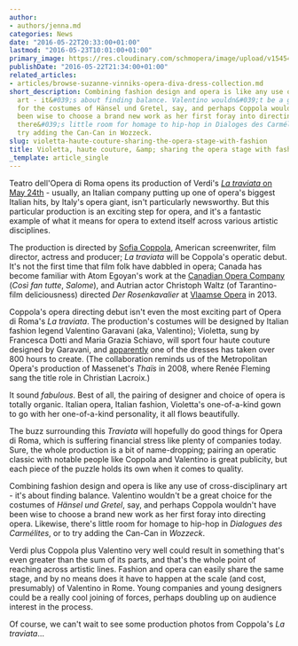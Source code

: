 ```yaml
---
author:
- authors/jenna.md
categories: News
date: "2016-05-22T20:33:00+01:00"
lastmod: "2016-05-23T10:01:00+01:00"
primary_image: https://res.cloudinary.com/schmopera/image/upload/v1545409169/media/webhook-uploads/1463948751786/2016-05-23---Valentino.jpg.jpg
publishDate: "2016-05-22T21:34:00+01:00"
related_articles:
- articles/browse-suzanne-vinniks-opera-diva-dress-collection.md
short_description: Combining fashion design and opera is like any use of cross-disciplinary
  art - it&#039;s about finding balance. Valentino wouldn&#039;t be a great choice
  for the costumes of Hänsel und Gretel, say, and perhaps Coppola wouldn&#039;t have
  been wise to choose a brand new work as her first foray into directing opera. Likewise,
  there&#039;s little room for homage to hip-hop in Dialoges des Carmélites, or to
  try adding the Can-Can in Wozzeck.
slug: violetta-haute-couture-sharing-the-opera-stage-with-fashion
title: Violetta, haute couture, &amp; sharing the opera stage with fashion
_template: article_single
---
```


Teatro dell'Opera di Roma opens its production of Verdi's [*La traviata* on May 24th](http://www.operaroma.it/en/shows/opera-traviata-2016/) - usually, an Italian company putting up one of opera's biggest Italian hits, by Italy's opera giant, isn't particularly newsworthy. But this particular production is an exciting step for opera, and it's a fantastic example of what it means for opera to extend itself across various artistic disciplines.

The production is directed by [Sofia Coppola](https://en.wikipedia.org/wiki/Sofia_Coppola), American screenwriter, film director, actress and producer; *La traviata* will be Coppola's operatic debut. It's not the first time that film folk have dabbled in opera; Canada has become familiar with Atom Egoyan's work at the [Canadian Opera Company](/scene/companies/canadian-opera-company/) (*Così fan tutte*, *Salome*), and Autrian actor Christoph Waltz (of Tarantino-film deliciousness) directed *Der Rosenkavalier* at [Vlaamse Opera](/scene/companies/vlaamse-opera/) in 2013.

Coppola's opera directing debut isn't even the most exciting part of Opera di Roma's *La traviata*. The production's costumes will be designed by Italian fashion legend Valentino Garavani (aka, Valentino); Violetta, sung by Francesca Dotti and Maria Grazia Schiavo, will sport four haute couture designed by Garavani, and [apparently](http://www.nytimes.com/2016/05/19/fashion/valentino-sofia-coppola-la-traviata.html) one of the dresses has taken over 800 hours to create. (The collaboration reminds us of the Metropolitan Opera's production of Massenet's *Thaïs* in 2008, where Renée Fleming sang the title role in Christian Lacroix.)

It sound *fabulous*. Best of all, the pairing of designer and choice of opera is totally organic. Italian opera, Italian fashion, Violetta's one-of-a-kind gown to go with her one-of-a-kind personality, it all flows beautifully. 

The buzz surrounding this *Traviata* will hopefully do good things for Opera di Roma, which is suffering financial stress like plenty of companies today. Sure, the whole production is a bit of name-dropping; pairing an operatic classic with notable people like Coppola and Valentino is great publicity, but each piece of the puzzle holds its own when it comes to quality.

Combining fashion design and opera is like any use of cross-disciplinary art - it's about finding balance. Valentino wouldn't be a great choice for the costumes of *Hänsel und Gretel*, say, and perhaps Coppola wouldn't have been wise to choose a brand new work as her first foray into directing opera. Likewise, there's little room for homage to hip-hop in *Dialogues des Carmélites*, or to try adding the Can-Can in *Wozzeck*.

Verdi plus Coppola plus Valentino very well could result in something that's even greater than the sum of its parts, and that's the whole point of reaching across artistic lines. Fashion and opera can easily share the same stage, and by no means does it have to happen at the scale (and cost, presumably) of Valentino in Rome. Young companies and young designers could be a really cool joining of forces, perhaps doubling up on audience interest in the process.

Of course, we can't wait to see some production photos from Coppola's *La traviata*...
